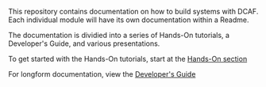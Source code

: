 This repository contains documentation on how to build systems with DCAF. Each individual module will have its own documentation within a Readme.

The documentation is dividied into a series of Hands-On tutorials, a Developer's Guide, and various presentations.

To get started with the Hands-On tutorials, start at the [Hands-On section](Getting%20Started%20Material/Hands%20On/README.md)

For longform documentation, view the [Developer's Guide](Getting%20Started%20Material/devguide/README.md)
